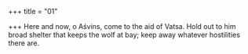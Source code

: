 +++
title = "01"

+++
Here and now, o Aśvins, come to the aid of Vatsa.
Hold out to him broad shelter that keeps the wolf at bay; keep away
whatever hostilities there are. 